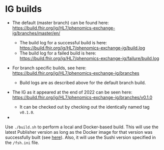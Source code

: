 # IG builds

- The default (master branch) can be found here: https://build.fhir.org/ig/HL7/phenomics-exchange-ig/branches/master/en/
  - The build log for a successful build is here: https://build.fhir.org/ig/HL7/phenomics-exchange-ig/build.log
  - The build log for a failed build is here: https://build.fhir.org/ig/HL7/phenomics-exchange-ig/failure/build.log
- For branch specific builds, see here: https://build.fhir.org/ig/HL7/phenomics-exchange-ig/branches
  - Build logs are as described above for the default branch build.

- The IG as it appeared at the end of 2022 can be seen here: https://build.fhir.org/ig/HL7/phenomics-exchange-ig/branches/v0.1.0
  - It can be checked out by checking out the identically named tag `v0.1.0`.
- 

Use `./build.sh` to perform a local and Docker-based build. This will use the latest Publisher version as long as the Docker image for that version was successfully built (see [here](https://hub.docker.com/r/sessaid/ig-publisher/tags)). Also, it will use the Sushi version specified in the `/fsh.ini` file.
